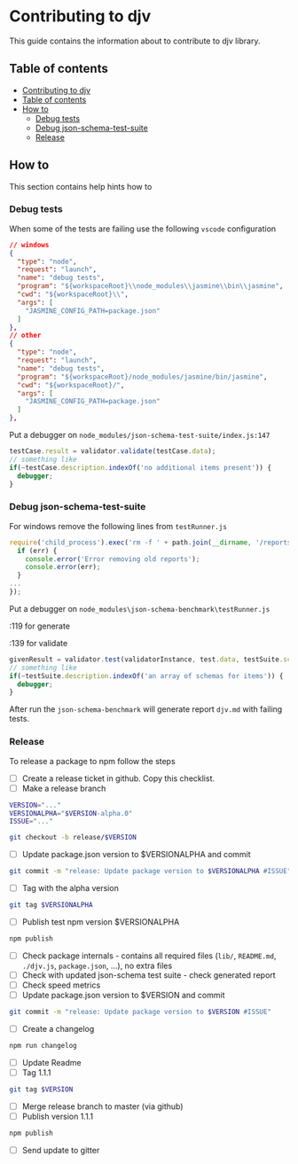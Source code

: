 # Contributing to djv <a name="title"></a>

This guide contains the information about to contribute to djv library.

## Table of contents <a name="content"></a>

* [Contributing to djv](#title)
* [Table of contents](#content)
* [How to](#howto)
  * [Debug tests](#tests)
  * [Debug json-schema-test-suite](#test-suite)
  * [Release](#release)

## How to <a name="howto"></a>

This section contains help hints how to

### Debug tests <a name="tests"></a>

When some of the tests are failing use the following `vscode` configuration

```json
// windows
{
  "type": "node",
  "request": "launch",
  "name": "debug tests",
  "program": "${workspaceRoot}\\node_modules\\jasmine\\bin\\jasmine",
  "cwd": "${workspaceRoot}\\",
  "args": [
    "JASMINE_CONFIG_PATH=package.json"
  ]
},
// other
{
  "type": "node",
  "request": "launch",
  "name": "debug tests",
  "program": "${workspaceRoot}/node_modules/jasmine/bin/jasmine",
  "cwd": "${workspaceRoot}/",
  "args": [
    "JASMINE_CONFIG_PATH=package.json"
  ]
},
```

Put a debugger on `node_modules/json-schema-test-suite/index.js:147`
```javascript
testCase.result = validator.validate(testCase.data);
// something like
if(~testCase.description.indexOf('no additional items present')) {
  debugger;
}
```

### Debug json-schema-test-suite <a name="test-suite"></a>

For windows remove the following lines from `testRunner.js`

```js
require('child_process').exec('rm -f ' + path.join(__dirname, '/reports/*.md'), function (err) {
  if (err) {
    console.error('Error removing old reports');
    console.error(err);
  }
...
});
```

Put a debugger on `node_modules\json-schema-benchmark\testRunner.js`

:119 for generate

:139 for validate

```javascript
givenResult = validator.test(validatorInstance, test.data, testSuite.schema);
// something like
if(~testSuite.description.indexOf('an array of schemas for items')) {
  debugger;
}
```

After run the `json-schema-benchmark` will generate report `djv.md` with failing tests.

### Release <a name="release"></a>

To release a package to npm follow the steps

- [ ] Create a release ticket in github. Copy this checklist.
- [ ] Make a release branch
```sh
VERSION="..."
VERSIONALPHA="$VERSION-alpha.0"
ISSUE="..."

git checkout -b release/$VERSION
```
- [ ] Update package.json version to $VERSIONALPHA and commit
```sh
git commit -m "release: Update package version to $VERSIONALPHA #ISSUE"
```
- [ ] Tag with the alpha version
```sh
git tag $VERSIONALPHA
```
- [ ] Publish test npm version $VERSIONALPHA
```sh
npm publish
```
- [ ] Check package internals - contains all required files (`lib/`, `README.md`, `./djv.js`, `package.json`, ...), no extra files
- [ ] Check with updated json-schema test suite - check generated report
- [ ] Check speed metrics
- [ ] Update package.json version to $VERSION and commit
```sh
git commit -m "release: Update package version to $VERSION #ISSUE"
```
- [ ] Create a changelog
```sh
npm run changelog
```
- [ ] Update Readme
- [ ] Tag 1.1.1
```sh
git tag $VERSION
```
- [ ] Merge release branch to master (via github)
- [ ] Publish version 1.1.1
```sh
npm publish
```
- [ ] Send update to gitter
